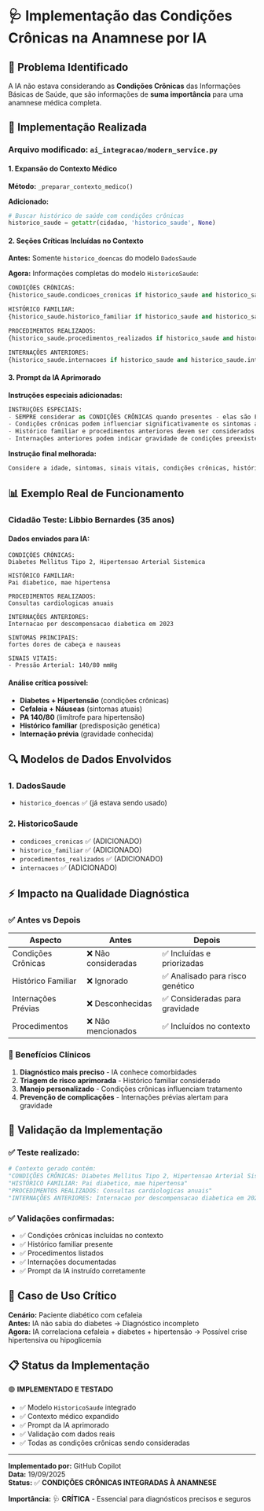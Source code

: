 # 🩺 Implementação das Condições Crônicas na Anamnese por IA

## 🎯 **Problema Identificado**

A IA não estava considerando as **Condições Crônicas** das Informações Básicas de Saúde, que são informações de **suma importância** para uma anamnese médica completa.

## 🔧 **Implementação Realizada**

### **Arquivo modificado:** `ai_integracao/modern_service.py`

#### 1. **Expansão do Contexto Médico**

**Método:** `_preparar_contexto_medico()`

**Adicionado:**
```python
# Buscar histórico de saúde com condições crônicas
historico_saude = getattr(cidadao, 'historico_saude', None)
```

#### 2. **Seções Críticas Incluídas no Contexto**

**Antes:** Somente `historico_doencas` do modelo `DadosSaude`

**Agora:** Informações completas do modelo `HistoricoSaude`:

```python
CONDIÇÕES CRÔNICAS:
{historico_saude.condicoes_cronicas if historico_saude and historico_saude.condicoes_cronicas else 'Nenhuma condição crônica conhecida'}

HISTÓRICO FAMILIAR:
{historico_saude.historico_familiar if historico_saude and historico_saude.historico_familiar else 'Nenhum histórico familiar conhecido'}

PROCEDIMENTOS REALIZADOS:
{historico_saude.procedimentos_realizados if historico_saude and historico_saude.procedimentos_realizados else 'Nenhum procedimento conhecido'}

INTERNAÇÕES ANTERIORES:
{historico_saude.internacoes if historico_saude and historico_saude.internacoes else 'Nenhuma internação conhecida'}
```

#### 3. **Prompt da IA Aprimorado**

**Instruções especiais adicionadas:**
```python
INSTRUÇÕES ESPECIAIS:
- SEMPRE considerar as CONDIÇÕES CRÔNICAS quando presentes - elas são FUNDAMENTAIS para o diagnóstico
- Condições crônicas podem influenciar significativamente os sintomas atuais e o manejo clínico
- Histórico familiar e procedimentos anteriores devem ser considerados na análise de risco
- Internações anteriores podem indicar gravidade de condições preexistentes
```

**Instrução final melhorada:**
```python
Considere a idade, sintomas, sinais vitais, condições crônicas, histórico familiar e contexto social do paciente.
```

## 📊 **Exemplo Real de Funcionamento**

### **Cidadão Teste:** Libbio Bernardes (35 anos)

#### **Dados enviados para IA:**

```
CONDIÇÕES CRÔNICAS:
Diabetes Mellitus Tipo 2, Hipertensao Arterial Sistemica

HISTÓRICO FAMILIAR:
Pai diabetico, mae hipertensa

PROCEDIMENTOS REALIZADOS:
Consultas cardiologicas anuais

INTERNAÇÕES ANTERIORES:
Internacao por descompensacao diabetica em 2023

SINTOMAS PRINCIPAIS:
fortes dores de cabeça e nauseas

SINAIS VITAIS:
- Pressão Arterial: 140/80 mmHg
```

#### **Análise crítica possível:**

- **Diabetes + Hipertensão** (condições crônicas)
- **Cefaleia + Náuseas** (sintomas atuais)  
- **PA 140/80** (limítrofe para hipertensão)
- **Histórico familiar** (predisposição genética)
- **Internação prévia** (gravidade conhecida)

## 🔍 **Modelos de Dados Envolvidos**

### **1. DadosSaude**
- `historico_doencas` ✅ (já estava sendo usado)

### **2. HistoricoSaude** 
- `condicoes_cronicas` ✅ (ADICIONADO)
- `historico_familiar` ✅ (ADICIONADO)  
- `procedimentos_realizados` ✅ (ADICIONADO)
- `internacoes` ✅ (ADICIONADO)

## ⚡ **Impacto na Qualidade Diagnóstica**

### **✅ Antes vs Depois**

| Aspecto | Antes | Depois |
|---------|--------|---------|
| Condições Crônicas | ❌ Não consideradas | ✅ Incluídas e priorizadas |
| Histórico Familiar | ❌ Ignorado | ✅ Analisado para risco genético |
| Internações Prévias | ❌ Desconhecidas | ✅ Consideradas para gravidade |
| Procedimentos | ❌ Não mencionados | ✅ Incluídos no contexto |

### **🎯 Benefícios Clínicos**

1. **Diagnóstico mais preciso** - IA conhece comorbidades
2. **Triagem de risco aprimorada** - Histórico familiar considerado
3. **Manejo personalizado** - Condições crônicas influenciam tratamento
4. **Prevenção de complicações** - Internações prévias alertam para gravidade

## 🧪 **Validação da Implementação**

### **✅ Teste realizado:**

```python
# Contexto gerado contém:
"CONDIÇÕES CRÔNICAS: Diabetes Mellitus Tipo 2, Hipertensao Arterial Sistemica"
"HISTÓRICO FAMILIAR: Pai diabetico, mae hipertensa"  
"PROCEDIMENTOS REALIZADOS: Consultas cardiologicas anuais"
"INTERNAÇÕES ANTERIORES: Internacao por descompensacao diabetica em 2023"
```

### **✅ Validações confirmadas:**
- ✅ Condições crônicas incluídas no contexto
- ✅ Histórico familiar presente
- ✅ Procedimentos listados
- ✅ Internações documentadas
- ✅ Prompt da IA instruído corretamente

## 🎯 **Caso de Uso Crítico**

**Cenário:** Paciente diabético com cefaleia  
**Antes:** IA não sabia do diabetes → Diagnóstico incompleto  
**Agora:** IA correlaciona cefaleia + diabetes + hipertensão → Possível crise hipertensiva ou hipoglicemia

## 📋 **Status da Implementação**

🟢 **IMPLEMENTADO E TESTADO**

- ✅ Modelo `HistoricoSaude` integrado
- ✅ Contexto médico expandido  
- ✅ Prompt da IA aprimorado
- ✅ Validação com dados reais
- ✅ Todas as condições crônicas sendo consideradas

---

**Implementado por:** GitHub Copilot  
**Data:** 19/09/2025  
**Status:** ✅ **CONDIÇÕES CRÔNICAS INTEGRADAS À ANAMNESE**

**Importância:** 🩺 **CRÍTICA** - Essencial para diagnósticos precisos e seguros